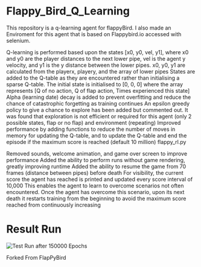 # Flappy_Bird_Q_Learning

This repository is a q-learning agent for flappyBird.
I also made an Enviroment for this agent that is based on Flappybird.io accessed with selenium. 


Q-learning is performed based upon the states [x0, y0, vel, y1], where x0 and y0 are the player distances to the next lower pipe, vel is the agent y velocity, and y1 is the y distance between the lower pipes. x0, y0, y1 are calculated from the playerx, playery, and the array of lower pipes
States are added to the Q-table as they are encountered rather than initialising a sparse Q-table. The initial state is initialised to [0, 0, 0] where the array represents [Q of no action, Q of flap action, Times experienced this state]
Alpha (learning date) decay is added to prevent overfitting and reduce the chance of catastrophic forgetting as training continues
An epsilon greedy policy to give a chance to explore has been added but commented out. It was found that exploration is not efficient or required for this agent (only 2 possible states, flap or no flap) and environment (repeating)
Improved performance by adding functions to reduce the number of moves in memory for updating the Q-table, and to update the Q-table and end the episode if the maximum score is reached (default 10 million)
flappy_rl.py

Removed sounds, welcome animation, and game over screen to improve performance
Added the ability to perform runs without game rendering, greatly improving runtime
Added the ability to resume the game from 70 frames (distance between pipes) before death
For visibility, the current score the agent has reached is printed and updated every score interval of 10,000 This enables the agent to learn to overcome scenarios not often encountered. Once the agent has overcome this scenario, upon its next death it restarts training from the beginning to avoid the maximum score reached from continuously increasing

# Result Run
![Test Run after 150000 Epochs](https://user-images.githubusercontent.com/73026635/147238347-b6b561ad-56a6-41f0-b537-94db0da13ac1.gif)


Forked From FlapPyBird
